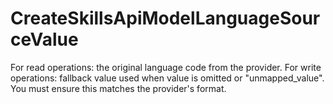 # CreateSkillsApiModelLanguageSourceValue

For read operations: the original language code from the provider. For write operations: fallback value used when value is omitted or "unmapped_value". You must ensure this matches the provider's format.

